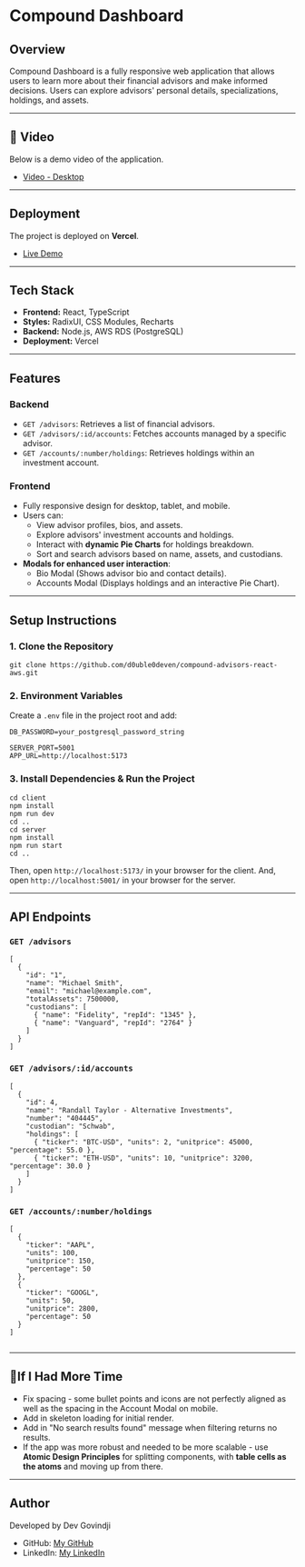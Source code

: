 # Compound Dashboard

## Overview

Compound Dashboard is a fully responsive web application that allows users to learn more about their financial advisors and make informed decisions. Users can explore advisors' personal details, specializations, holdings, and assets.

---

## **🎥 Video**

Below is a demo video of the application.

- [Video - Desktop](https://www.youtube.com/watch?v=Y_Us229_qcg)

---

## Deployment

The project is deployed on **Vercel**.

- [Live Demo](https://compound-dashboard-client.vercel.app/)

---

## Tech Stack

- **Frontend:** React, TypeScript
- **Styles:** RadixUI, CSS Modules, Recharts
- **Backend:** Node.js, AWS RDS (PostgreSQL)
- **Deployment:** Vercel

---

## Features

### **Backend**

- `GET /advisors`: Retrieves a list of financial advisors.
- `GET /advisors/:id/accounts`: Fetches accounts managed by a specific advisor.
- `GET /accounts/:number/holdings`: Retrieves holdings within an investment account.

### **Frontend**

- Fully responsive design for desktop, tablet, and mobile.
- Users can:
  - View advisor profiles, bios, and assets.
  - Explore advisors' investment accounts and holdings.
  - Interact with **dynamic Pie Charts** for holdings breakdown.
  - Sort and search advisors based on name, assets, and custodians.
- **Modals for enhanced user interaction**:
  - Bio Modal (Shows advisor bio and contact details).
  - Accounts Modal (Displays holdings and an interactive Pie Chart).

---

## Setup Instructions

### **1. Clone the Repository**

```
git clone https://github.com/d0uble0deven/compound-advisors-react-aws.git
```

### **2. Environment Variables**

Create a `.env` file in the project root and add:

```
DB_PASSWORD=your_postgresql_password_string

SERVER_PORT=5001
APP_URL=http://localhost:5173
```

### **3. Install Dependencies & Run the Project**

```
cd client
npm install
npm run dev
cd ..
cd server
npm install
npm run start
cd ..
```

Then, open `http://localhost:5173/` in your browser for the client.
And, open `http://localhost:5001/` in your browser for the server.

---

## API Endpoints

### `GET /advisors`

```
[
  {
    "id": "1",
    "name": "Michael Smith",
    "email": "michael@example.com",
    "totalAssets": 7500000,
    "custodians": [
      { "name": "Fidelity", "repId": "1345" },
      { "name": "Vanguard", "repId": "2764" }
    ]
  }
]

```

### `GET /advisors/:id/accounts`

```
[
  {
    "id": 4,
    "name": "Randall Taylor - Alternative Investments",
    "number": "404445",
    "custodian": "Schwab",
    "holdings": [
      { "ticker": "BTC-USD", "units": 2, "unitprice": 45000, "percentage": 55.0 },
      { "ticker": "ETH-USD", "units": 10, "unitprice": 3200, "percentage": 30.0 }
    ]
  }
]
```

### `GET /accounts/:number/holdings`

```
[
  {
    "ticker": "AAPL",
    "units": 100,
    "unitprice": 150,
    "percentage": 50
  },
  {
    "ticker": "GOOGL",
    "units": 50,
    "unitprice": 2800,
    "percentage": 50
  }
]


```

---

## **🎉If I Had More Time**

- Fix spacing - some bullet points and icons are not perfectly aligned as well as the spacing in the Account Modal on mobile.
- Add in skeleton loading for initial render.
- Add in "No search results found" message when filtering returns no results.
- If the app was more robust and needed to be more scalable - use **Atomic Design Principles** for splitting components, with **table cells as the atoms** and moving up from there.

---

## Author

Developed by Dev Govindji

- GitHub: [My GitHub](https://github.com/d0uble0deven)
- LinkedIn: [My LinkedIn](https://linkedin.com/in/DevGovindji)
